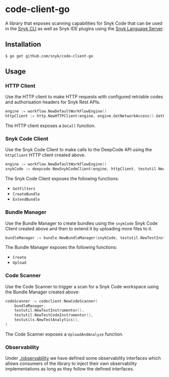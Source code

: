 # code-client-go

A library that exposes scanning capabilities for Snyk Code that can be used in the [Snyk CLI](https://github.com/snyk/cli) as well as Snyk IDE plugins using the [Snyk Language Server](https://github.com/snyk/snyk-ls).

## Installation

```shell script
$ go get github.com/snyk/code-client-go
```

## Usage

### HTTP Client

Use the HTTP client to make HTTP requests with configured retriable codes and authorisation headers for Snyk Rest APIs.

```go
engine := workflow.NewDefaultWorkFlowEngine()
httpClient := http.NewHTTPClient(engine, engine.GetNetworkAccess().GetHttpClient, codeInstrumentor, codeErrorReporter)
```

The HTTP client exposes a `DoCall` function.


### Snyk Code Client

Use the Snyk Code Client to make calls to the DeepCode API using the `httpClient` HTTP client created above.


```go
engine := workflow.NewDefaultWorkFlowEngine()
snykCode := deepcode.NewSnykCodeClient(engine, httpClient, testutil.NewTestInstrumentor())
```

The Snyk Code Client exposes the following functions:
- `GetFilters`
- `CreateBundle`
- `ExtendBundle`

### Bundle Manager

Use the Bundle Manager to create bundles using the `snykCode` Snyk Code Client created above and then to extend it by uploading more files to it.

```go
bundleManager := bundle.NewBundleManager(snykCode, testutil.NewTestInstrumentor(), testutil.NewTestCodeInstrumentor())
```

The Bundle Manager exposes the following functions:
- `Create`
- `Upload`

### Code Scanner

Use the Code Scanner to trigger a scan for a Snyk Code workspace using the Bundle Manager created above:

```go
codeScanner := codeclient.NewCodeScanner(
    bundleManager,
    testutil.NewTestInstrumentor(),
    testutil.NewTestCodeInstrumentor(),
    testutils.NewTestAnalytics(),
)
```

The Code Scanner exposes a `UploadAndAnalyze` function.

### Observability

Under [./observability](./observability) we have defined some observability interfaces which allows consumers of the library to inject their own observability implementations as long as they follow the defined interfaces.